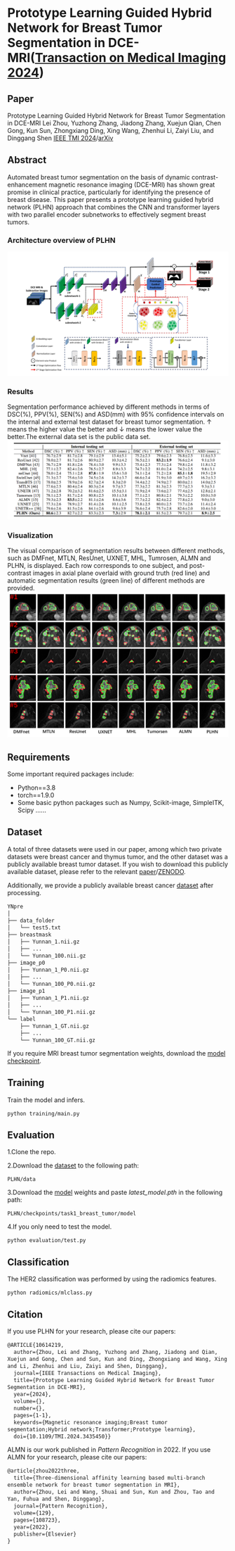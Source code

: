 # Prototype Learning Guided Hybrid Network for Breast Tumor Segmentation in DCE-MRI([Transaction on Medical Imaging 2024](https://ieeexplore.ieee.org/document/10614219))
## Paper 
Prototype Learning Guided Hybrid Network for Breast Tumor Segmentation in DCE-MRI
Lei Zhou, Yuzhong Zhang, Jiadong Zhang, Xuejun Qian, Chen Gong, Kun Sun, Zhongxiang Ding, Xing Wang, Zhenhui Li, Zaiyi Liu, and Dinggang Shen
[IEEE TMI 2024](https://ieeexplore.ieee.org/document/10614219)/[arXiv]()
## Abstract
Automated breast tumor segmentation on the basis of dynamic contrast-enhancement magnetic resonance imaging (DCE-MRI) has shown great promise in clinical practice, particularly for identifying the presence of breast disease. This paper presents a prototype learning guided hybrid network (PLHN) approach that combines the CNN and transformer layers with two parallel encoder subnetworks to effectively segment breast tumors.
### Architecture overview of PLHN
![image](https://github.com/ZhouL-lab/PLHN/blob/main/img/tmi1.png)
### Results
Segmentation performance achieved by different methods in terms of DSC(%), PPV(%), SEN(%) and ASD(mm) with 95% confidence intervals on the internal and external test dataset for breast tumor segmentation. ↑ means the higher value the better and ↓ means the lower value the better.The external data set is the public data set.
![image](https://github.com/ZhouL-lab/PLHN/blob/main/img/TMI2.png)
### Visualization
The visual comparison of segmentation results between different methods, such as DMFnet, MTLN, ResUnet, UXNET, MHL, Tumrosen, ALMN and PLHN, is displayed. Each row corresponds to one subject, and post-contrast images in axial plane overlaid with ground truth (red line) and automatic segmentation results (green line) of different methods are provided.
![image](https://github.com/ZhouL-lab/PLHN/blob/main/img/TMI3.png)
## Requirements
Some important required packages include:
* Python==3.8
* torch==1.9.0
* Some basic python packages such as Numpy, Scikit-image, SimpleITK, Scipy ......
## Dataset
A total of three datasets were used in our paper, among which two private datasets were breast cancer and thymus tumor, and the other dataset was a publicly available breast tumor dataset. If you wish to download this publicly available dataset, please refer to the relevant [paper](https://www.cell.com/patterns/fulltext/S2666-3899(23)00195-2?_returnURL=https%3A%2F%2Flinkinghub.elsevier.com%2Fretrieve%2Fpii%2FS2666389923001952%3Fshowall%3Dtrue)/[ZENODO](https://zenodo.org/records/8068383).

Additionally, we provide a publicly available breast cancer [dataset](https://drive.google.com/file/d/1ciSV337l9uyoou2GfbSRHPxHH9r6uxC9/view?usp=sharing) after processing.
```
YNpre
│
├── data_folder
│   └── test5.txt
├── breastmask
│   ├── Yunnan_1.nii.gz
│   ├── ...
│   └── Yunnan_100.nii.gz 
├── image_p0
│   ├── Yunnan_1_P0.nii.gz
│   ├── ...
│   └── Yunnan_100_P0.nii.gz
├── image_p1
│   ├── Yunnan_1_P1.nii.gz
│   ├── ...
│   └── Yunnan_100_P1.nii.gz
└── label
    ├── Yunnan_1_GT.nii.gz
    ├── ...
    └── Yunnan_100_GT.nii.gz
```
If you require MRI breast tumor segmentation weights, download the [model checkpoint](https://drive.google.com/drive/folders/1XjBD-ylWbvKE4ND7yGjbaiE2_dM9Mw8l?usp=drive_link).
## Training
Train the model and infers.
```
python training/main.py
```
## Evaluation
1.Clone the repo.

2.Download the [dataset](https://drive.google.com/file/d/1ciSV337l9uyoou2GfbSRHPxHH9r6uxC9/view?usp=sharing) to the following path:
```
PLHN/data
```
3.Download the [model](https://drive.google.com/drive/folders/1XjBD-ylWbvKE4ND7yGjbaiE2_dM9Mw8l?usp=drive_link) weights and paste *latest_model.pth* in the following path:
```
PLHN/checkpoints/task1_breast_tumor/model
```
4.If you only need to test the model.
```
python evaluation/test.py
```
## Classification
The HER2 classification was performed by using the radiomics features.
```
python radiomics/mlclass.py
```
## Citation
If you use PLHN for your research, please cite our papers:
```
@ARTICLE{10614219,
  author={Zhou, Lei and Zhang, Yuzhong and Zhang, Jiadong and Qian, Xuejun and Gong, Chen and Sun, Kun and Ding, Zhongxiang and Wang, Xing and Li, Zhenhui and Liu, Zaiyi and Shen, Dinggang},
  journal={IEEE Transactions on Medical Imaging}, 
  title={Prototype Learning Guided Hybrid Network for Breast Tumor Segmentation in DCE-MRI}, 
  year={2024},
  volume={},
  number={},
  pages={1-1},
  keywords={Magnetic resonance imaging;Breast tumor segmentation;Hybrid network;Transformer;Prototype learning},
  doi={10.1109/TMI.2024.3435450}}

```
ALMN is our work published in *Pattern Recognition* in 2022. If you use ALMN for your research, please cite our papers:
```
@article{zhou2022three,
  title={Three-dimensional affinity learning based multi-branch ensemble network for breast tumor segmentation in MRI},
  author={Zhou, Lei and Wang, Shuai and Sun, Kun and Zhou, Tao and Yan, Fuhua and Shen, Dinggang},
  journal={Pattern Recognition},
  volume={129},
  pages={108723},
  year={2022},
  publisher={Elsevier}
}
```
